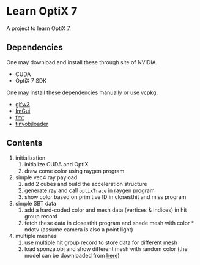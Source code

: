 # Learn OptiX 7

A project to learn OptiX 7.

## Dependencies

One may download and install these through site of NVIDIA.

* CUDA
* OptiX 7 SDK

One may install these dependencies manually or use [vcpkg](https://github.com/microsoft/vcpkg).

* [glfw3](https://github.com/glfw/glfw)
* [ImGui](https://github.com/ocornut/imgui)
* [fmt](https://github.com/fmtlib/fmt)
* [tinyobjloader](https://github.com/tinyobjloader/tinyobjloader)

## Contents

1. initialization
   1. initialize CUDA and OptiX
   2. draw come color using raygen program
2. simple vec4 ray payload
   1. add 2 cubes and build the acceleration structure
   2. generate ray and call `optixTrace` in raygen program
   3. show color based on primitive ID in closesthit and miss program
3. simple SBT data
   1. add a hard-coded color and mesh data (vertices & indices) in hit group record
   2. fetch these data in closesthit program and shade mesh with color * ndotv (assume camera is also a point light)
4. multiple meshes
   1. use multiple hit group record to store data for different mesh
   2. load sponza.obj and show different mesh with random color (the model can be downloaded from [here](https://casual-effects.com/data/))

